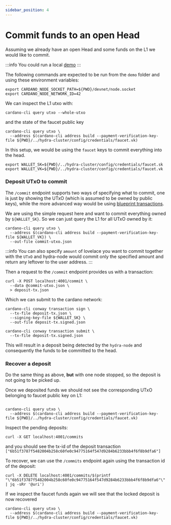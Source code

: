 ```yaml
---
sidebar_position: 4
---
```


# Commit funds to an open Head

Assuming we already have an open Head and some funds on the L1 we would like to commit.


:::info
You could run a local [demo](./../getting-started)
:::

The following commands are expected to be run from the `demo` folder and using these environment variables:

```shell
export CARDANO_NODE_SOCKET_PATH=${PWD}/devnet/node.socket
export CARDANO_NODE_NETWORK_ID=42
```

We can inspect the L1 utxo with:

```shell
cardano-cli query utxo --whole-utxo
```
and the state of the faucet public key

```shell
cardano-cli query utxo \
  --address $(cardano-cli address build --payment-verification-key-file ${PWD}/../hydra-cluster/config/credentials/faucet.vk)
```


In this setup, we would be using the `faucet` keys to commit everything into the head.

```shell
export WALLET_SK=${PWD}/../hydra-cluster/config/credentials/faucet.sk
export WALLET_VK=${PWD}/../hydra-cluster/config/credentials/faucet.vk
```

### Deposit UTxO to commit

The `/commit` endpoint supports two ways of specifying what to commit, one is just by showing the UTxO (which is assumed to be owned by public keys), while the more advanced way would be using [blueprint transactions](./commit-blueprint).

We are using the simple request here and want to commit everything owned by `${WALLET_SK}`. So we can just query the L1 for all UTxO owned by it:
```shell
cardano-cli query utxo \
  --address $(cardano-cli address build --payment-verification-key-file ${WALLET_VK}) \
  --out-file commit-utxo.json
```

:::info
You can also specify `amount` of lovelace you want to commit together with the `UTxO` and hydra-node would
commit only the specified amount and return any leftover to the user address.
:::

Then a request to the `/commit` endpoint provides us with a transaction:

```shell
curl -X POST localhost:4001/commit \
  --data @commit-utxo.json \
  > deposit-tx.json
```

Which we can submit to the cardano network:
```shell
cardano-cli conway transaction sign \
  --tx-file deposit-tx.json \
  --signing-key-file ${WALLET_SK} \
  --out-file deposit-tx.signed.json

cardano-cli conway transaction submit \
  --tx-file deposit-tx.signed.json
```

This will result in a deposit being detected by the `hydra-node` and consequently the funds to be committed to the head.

### Recover a deposit

Do the same thing as above, **but** with one node stopped, so the deposit is not going to be picked up.

Once we deposited funds we should not see the corresponding UTxO belonging to faucet public key on L1:

```shell

cardano-cli query utxo \
  --address $(cardano-cli address build --payment-verification-key-file ${PWD}/../hydra-cluster/config/credentials/faucet.vk)
```


Inspect the pending deposits:

```
curl -X GET localhost:4001/commits

```
and you should see the tx-id of the deposit transaction `["6b51f3787f5482004b258c60fe0c94775164f547d9284b6233bbb4f6f8b9dfa6"]`

To recover, we can use the `/commits` endpoint again using the transaction id of the deposit:

```shell
curl -X DELETE localhost:4001/commits/$(printf "\"6b51f3787f5482004b258c60fe0c94775164f547d9284b6233bbb4f6f8b9dfa6"\" | jq -sRr '@uri')
```

If we inspect the faucet funds again we will see that the locked deposit is now recovered

```shell
cardano-cli query utxo \
  --address $(cardano-cli address build --payment-verification-key-file ${PWD}/../hydra-cluster/config/credentials/faucet.vk)
```

